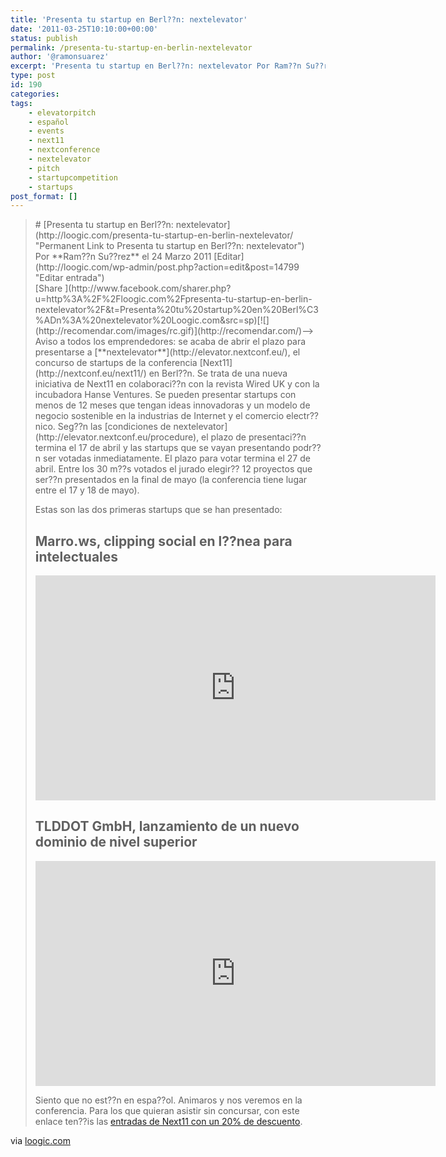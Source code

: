 ```yaml
---
title: 'Presenta tu startup en Berl??n: nextelevator'
date: '2011-03-25T10:10:00+00:00'
status: publish
permalink: /presenta-tu-startup-en-berlin-nextelevator
author: '@ramonsuarez'
excerpt: 'Presenta tu startup en Berl??n: nextelevator Por Ram??n Su??rez el 24 Marzo 2011 Editar Share --&gt; Aviso a todos los emprendedores: se acaba de abrir el plazo para presentarse a nextelevator, el concurso de startups de la conferencia Next11 en Berl??n....'
type: post
id: 190
categories:
tags:
    - elevatorpitch
    - español
    - events
    - next11
    - nextconference
    - nextelevator
    - pitch
    - startupcompetition
    - startups
post_format: []
---
```

> <div class="entry"># [Presenta tu startup en Berl??n: nextelevator](http://loogic.com/presenta-tu-startup-en-berlin-nextelevator/ "Permanent Link to Presenta tu startup en Berl??n: nextelevator")
> 
> <div class="post-content"><span class="post-date" style="float:left;">Por **Ram??n Su??rez** el 24 Marzo 2011 [Editar](http://loogic.com/wp-admin/post.php?action=edit&post=14799 "Editar entrada")</span> [<span class="fb_share_size_Small "><span class="FBConnectButton FBConnectButton_Small" style="cursor:pointer;"><span class="FBConnectButton_Text">Share</span></span><span class="fb_share_count fb_share_no_count fb_share_count_right"><span class="fb_share_count_inner"> </span></span></span>](http://www.facebook.com/sharer.php?u=http%3A%2F%2Floogic.com%2Fpresenta-tu-startup-en-berlin-nextelevator%2F&t=Presenta%20tu%20startup%20en%20Berl%C3%ADn%3A%20nextelevator%20Loogic.com&src=sp)[![](http://recomendar.com/images/rc.gif)](http://recomendar.com/)–&gt;  
> Aviso a todos los emprendedores: se acaba de abrir el plazo para presentarse a [**nextelevator**](http://elevator.nextconf.eu/), el concurso de startups de la conferencia [Next11](http://nextconf.eu/next11/) en Berl??n. Se trata de una nueva iniciativa de Next11 en colaboraci??n con la revista Wired UK y con la incubadora Hanse Ventures. Se pueden presentar startups con menos de 12 meses que tengan ideas innovadoras y un modelo de negocio sostenible en la industrias de Internet y el comercio electr??nico. Seg??n las [condiciones de nextelevator](http://elevator.nextconf.eu/procedure), el plazo de presentaci??n termina el 17 de abril y las startups que se vayan presentando podr??n ser votadas inmediatamente. El plazo para votar termina el 27 de abril. Entre los 30 m??s votados el jurado elegir?? 12 proyectos que ser??n presentados en la final de mayo (la conferencia tiene lugar entre el 17 y 18 de mayo).
> 
> Estas son las dos primeras startups que se han presentado:
> 
> ## Marro.ws, clipping social en l??nea para intelectuales
> 
> <span class="embed-youtube" style="text-align:center; display: block;"><iframe allowfullscreen="true" class="youtube-player" height="360" sandbox="allow-scripts allow-same-origin allow-popups allow-presentation" src="https://www.youtube.com/embed/1VXCLdN6Ku4?version=3&rel=1&showsearch=0&showinfo=1&iv_load_policy=1&fs=1&hl=en-US&autohide=2&wmode=transparent" style="border:0;" width="640"></iframe></span>
> 
> ## TLDDOT GmbH, lanzamiento de un nuevo dominio de nivel superior
> 
> <span class="embed-youtube" style="text-align:center; display: block;"><iframe allowfullscreen="true" class="youtube-player" height="360" sandbox="allow-scripts allow-same-origin allow-popups allow-presentation" src="https://www.youtube.com/embed/zoL6N4E1zsU?version=3&rel=1&showsearch=0&showinfo=1&iv_load_policy=1&fs=1&hl=en-US&autohide=2&wmode=transparent" style="border:0;" width="640"></iframe></span>
> 
> Siento que no est??n en espa??ol. Animaros y nos veremos en la conferencia. Para los que quieran asistir sin concursar, con este enlace ten??is las [entradas de Next11 con un 20% de descuento](http://www.amiando.com/e/duyjej?discountCode=Affiliatediscount).
> 
> 

via [loogic.com](http://loogic.com/presenta-tu-startup-en-berlin-nextelevator/)